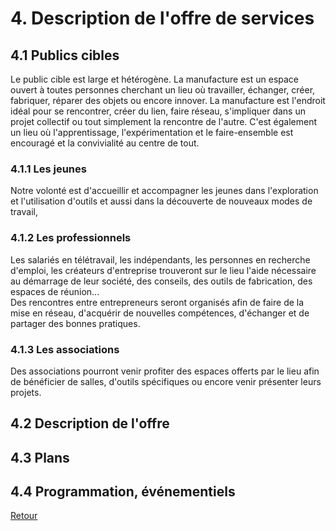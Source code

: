 # 4. Description de l'offre de services  

## 4.1 Publics cibles
Le public cible est large et hétérogène. La manufacture est un espace ouvert à toutes personnes cherchant un lieu où travailler, échanger, créer, fabriquer, réparer des objets ou encore innover. La manufacture est l'endroit idéal pour se rencontrer, créer du lien, faire réseau, s'impliquer dans un projet collectif ou tout simplement la rencontre de l'autre. C'est également un lieu où l'apprentissage, l'expérimentation et le faire-ensemble est encouragé et la convivialité au centre de tout.

### 4.1.1 Les jeunes  
Notre volonté est d'accueillir et accompagner les jeunes dans l'exploration et l'utilisation d'outils et aussi dans la découverte de nouveaux modes de travail, 

### 4.1.2 Les professionnels  
Les salariés en télétravail, les indépendants, les personnes en recherche d'emploi, les créateurs d'entreprise trouveront sur le lieu l'aide nécessaire au démarrage de leur société, des conseils, des outils de fabrication, des espaces de réunion...  
Des rencontres entre entrepreneurs seront organisés afin de faire de la mise en réseau, d'acquérir de nouvelles compétences, d'échanger et de partager des bonnes pratiques.  

### 4.1.3 Les associations  
Des associations pourront venir profiter des espaces offerts par le lieu afin de bénéficier de salles, d'outils spécifiques ou encore venir présenter leurs projets.

## 4.2 Description de l'offre  

## 4.3 Plans  

## 4.4 Programmation, événementiels  

[Retour](README.md)
